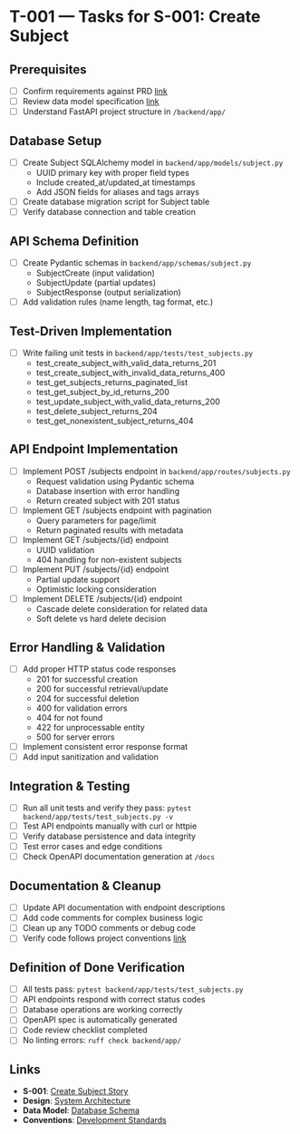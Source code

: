 # T-001 — Tasks for S-001: Create Subject

## Prerequisites
- [ ] Confirm requirements against PRD [link](../../docs/product/osint-platform.md)
- [ ] Review data model specification [link](../../docs/data-model.md)
- [ ] Understand FastAPI project structure in `/backend/app/`

## Database Setup
- [ ] Create Subject SQLAlchemy model in `backend/app/models/subject.py`
  - UUID primary key with proper field types
  - Include created_at/updated_at timestamps
  - Add JSON fields for aliases and tags arrays
- [ ] Create database migration script for Subject table
- [ ] Verify database connection and table creation

## API Schema Definition
- [ ] Create Pydantic schemas in `backend/app/schemas/subject.py`
  - SubjectCreate (input validation)
  - SubjectUpdate (partial updates)
  - SubjectResponse (output serialization)
- [ ] Add validation rules (name length, tag format, etc.)

## Test-Driven Implementation
- [ ] Write failing unit tests in `backend/app/tests/test_subjects.py`
  - test_create_subject_with_valid_data_returns_201
  - test_create_subject_with_invalid_data_returns_400
  - test_get_subjects_returns_paginated_list
  - test_get_subject_by_id_returns_200
  - test_update_subject_with_valid_data_returns_200
  - test_delete_subject_returns_204
  - test_get_nonexistent_subject_returns_404

## API Endpoint Implementation
- [ ] Implement POST /subjects endpoint in `backend/app/routes/subjects.py`
  - Request validation using Pydantic schema
  - Database insertion with error handling
  - Return created subject with 201 status
- [ ] Implement GET /subjects endpoint with pagination
  - Query parameters for page/limit
  - Return paginated results with metadata
- [ ] Implement GET /subjects/{id} endpoint
  - UUID validation
  - 404 handling for non-existent subjects
- [ ] Implement PUT /subjects/{id} endpoint
  - Partial update support
  - Optimistic locking consideration
- [ ] Implement DELETE /subjects/{id} endpoint
  - Cascade delete consideration for related data
  - Soft delete vs hard delete decision

## Error Handling & Validation
- [ ] Add proper HTTP status code responses
  - 201 for successful creation
  - 200 for successful retrieval/update
  - 204 for successful deletion
  - 400 for validation errors
  - 404 for not found
  - 422 for unprocessable entity
  - 500 for server errors
- [ ] Implement consistent error response format
- [ ] Add input sanitization and validation

## Integration & Testing
- [ ] Run all unit tests and verify they pass: `pytest backend/app/tests/test_subjects.py -v`
- [ ] Test API endpoints manually with curl or httpie
- [ ] Verify database persistence and data integrity
- [ ] Test error cases and edge conditions
- [ ] Check OpenAPI documentation generation at `/docs`

## Documentation & Cleanup
- [ ] Update API documentation with endpoint descriptions
- [ ] Add code comments for complex business logic
- [ ] Clean up any TODO comments or debug code
- [ ] Verify code follows project conventions [link](../../standards/conventions.md)

## Definition of Done Verification
- [ ] All tests pass: `pytest backend/app/tests/test_subjects.py`
- [ ] API endpoints respond with correct status codes
- [ ] Database operations are working correctly
- [ ] OpenAPI spec is automatically generated
- [ ] Code review checklist completed
- [ ] No linting errors: `ruff check backend/app/`

## Links
- **S-001**: [Create Subject Story](../stories/S-001-create-subject.md)
- **Design**: [System Architecture](../../docs/design/osint-platform.md)
- **Data Model**: [Database Schema](../../docs/data-model.md)
- **Conventions**: [Development Standards](../../standards/conventions.md)